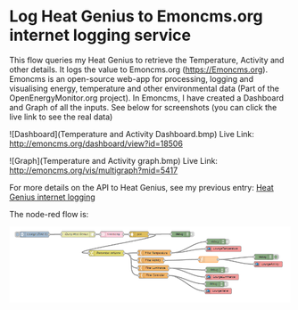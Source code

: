 Log Heat Genius to Emoncms.org internet logging service
=======================================================

This flow queries my Heat Genius to retrieve the Temperature, Activity and other details. It logs the value to Emoncms.org (https://Emoncms.org). Emoncms is an open-source web-app for processing, logging and visualising energy, temperature and other environmental data (Part of the OpenEnergyMonitor.org project).
In Emoncms, I have created a Dashboard and Graph of all the inputs. See below for screenshots (you can click the live link to see the real data)


![Dashboard](Temperature and Activity Dashboard.bmp)
Live Link: http://emoncms.org/dashboard/view?id=18506



![Graph](Temperature and Activity graph.bmp)
Live Link: http://emoncms.org/vis/multigraph?mid=5417


For more details on the API to Heat Genius, see my previous entry: <a href="https://github.com/LesterThomas/NodeRed-flows/tree/master/Log%20Heat%20Genius%20to%20Tinamous#log-heat-genius-to-tinamous-internet-logging-service">Heat Genius internet logging</A>


The node-red flow is:

![Flow](Flow.bmp)
